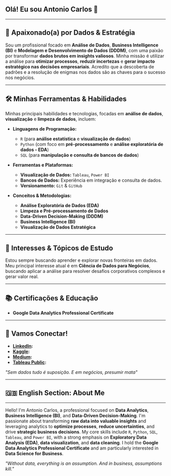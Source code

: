 ## Olá! Eu sou Antonio Carlos 👋

---

## 🚀 Apaixonado(a) por Dados & Estratégia

Sou um profissional focado em **Análise de Dados**, **Business Intelligence (BI)** e **Modelagem e Desenvolvimento de Dados (DDDM)**, com uma paixão por transformar **dados brutos em insights valiosos**. Minha missão é utilizar a análise para **otimizar processos**, **reduzir incertezas** e **gerar impacto estratégico nas decisões empresariais**. Acredito que a descoberta de padrões e a resolução de enigmas nos dados são as chaves para o sucesso nos negócios.

---

## 🛠️ Minhas Ferramentas & Habilidades

Minhas principais habilidades e tecnologias, focadas em **análise de dados**, **visualização** e **limpeza de dados**, incluem:

* **Linguagens de Programação:**
    * `R` (para **análise estatística** e **visualização de dados**)
    * `Python` (com foco em **pré-processamento** e **análise exploratória de dados - EDA**)
    * `SQL` (para **manipulação e consulta de bancos de dados**)

* **Ferramentas e Plataformas:**
    * **Visualização de Dados:** `Tableau`, `Power BI`
    * **Bancos de Dados:** Experiência em integração e consulta de dados.
    * **Versionamento:** `Git` & `GitHub`

* **Conceitos & Metodologias:**
    * **Análise Exploratória de Dados (EDA)**
    * **Limpeza e Pré-processamento de Dados**
    * **Data-Driven Decision-Making (DDDM)**
    * **Business Intelligence (BI)**
    * **Visualização de Dados Estratégica**

---

## 🎯 Interesses & Tópicos de Estudo

Estou sempre buscando aprender e explorar novas fronteiras em dados. Meu principal interesse atual é em **Ciência de Dados para Negócios**, buscando aplicar a análise para resolver desafios corporativos complexos e gerar valor real.

---

## 📚 Certificações & Educação

* **Google Data Analytics Professional Certificate**

---

## 💬 Vamos Conectar!


* **[LinkedIn](https://www.linkedin.com/in/antoniocarlosds/):** 
* **[Kaggle](https://www.kaggle.com/antoniocarlosds):** 
* **[Medium](https://medium.com/@antoniocarlosds):** 
* **[Tableau Public](https://public.tableau.com/app/profile/antoniocarlosds/vizzes):** 

_"Sem dados tudo é suposição. E em negócios, presumir mata"_

---

## 🇬🇧 English Section: About Me

---

Hello! I'm Antonio Carlos, a professional focused on **Data Analytics**, **Business Intelligence (BI)**, and **Data-Driven Decision-Making**. I'm passionate about transforming **raw data into valuable insights** and leveraging analytics to **optimize processes**, **reduce uncertainties**, and drive **strategic business decisions**. My core skills include `R`, `Python`, `SQL`, `Tableau`, and `Power BI`, with a strong emphasis on **Exploratory Data Analysis (EDA)**, **data visualization**, and **data cleaning**. I hold the **Google Data Analytics Professional Certificate** and am particularly interested in **Data Science for Business**.

_"Without data, everything is an assumption. And in business, assumptions kill."_

